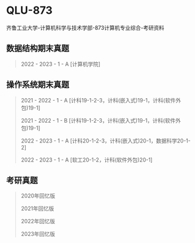 # QLU-873
齐鲁工业大学-计算机科学与技术学部-873计算机专业综合-考研资料



## 数据结构期末真题

> 2022 - 2023 - 1 - A [计算机学院]



## 操作系统期末真题

> 2021 - 2022 - 1 - A [计科19-1-2-3，计科(嵌入式)19-1，计科(软件外包)19-1]
>
> 2021 - 2022 - 1 - B [计科19-1-2-3，计科(嵌入式)19-1，计科(软件外包)19-1]
>
> 2022 - 2023 - 1 - A [计科20-1-2-3，计科(嵌入式)20-1，数据科学20-1-2]
>
> 2022 - 2023 - 1 - A [软工20-1-2，计科(软件外包)20-1]





## 考研真题

> 2020年回忆版
>
> 2021年回忆版
>
> 2022年回忆版
>
> 2023年回忆版

